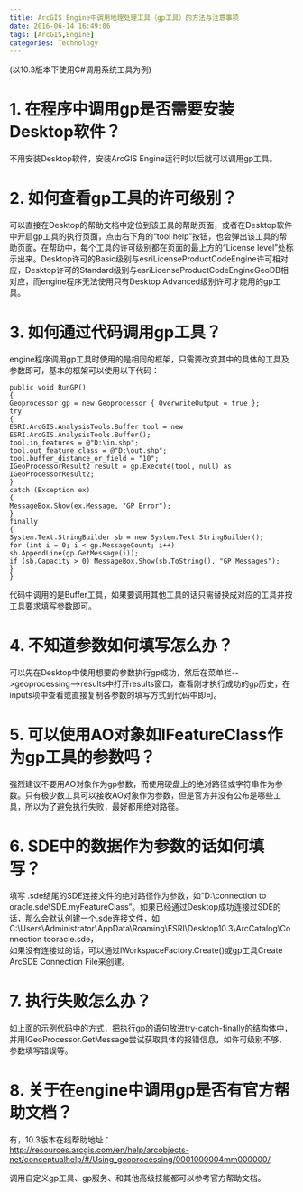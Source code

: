 ```yaml
---
title: ArcGIS Engine中调用地理处理工具（gp工具）的方法与注意事项
date: 2016-06-14 16:49:06
tags: [ArcGIS,Engine]
categories: Technology
---
```

(以10.3版本下使用C#调用系统工具为例)

# 1. 在程序中调用gp是否需要安装Desktop软件？   #
不用安装Desktop软件，安装ArcGIS Engine运行时以后就可以调用gp工具。  

# 2. 如何查看gp工具的许可级别？  
可以直接在Desktop的帮助文档中定位到该工具的帮助页面，或者在Desktop软件中开启gp工具的执行页面，点击右下角的“tool help”按钮，也会弹出该工具的帮助页面。在帮助中，每个工具的许可级别都在页面的最上方的“License level”处标示出来。Desktop许可的Basic级别与esriLicenseProductCodeEngine许可相对应，Desktop许可的Standard级别与esriLicenseProductCodeEngineGeoDB相对应，而engine程序无法使用只有Desktop Advanced级别许可才能用的gp工具。  

# 3. 如何通过代码调用gp工具？ 
engine程序调用gp工具时使用的是相同的框架，只需要改变其中的具体的工具及参数即可，基本的框架可以使用以下代码：  
  

	public void RunGP()  
	{  
	Geoprocessor gp = new Geoprocessor { OverwriteOutput = true };  
	try  
	{  
	ESRI.ArcGIS.AnalysisTools.Buffer tool = new ESRI.ArcGIS.AnalysisTools.Buffer();  
	tool.in_features = @"D:\in.shp";  
	tool.out_feature_class = @"D:\out.shp";  
	tool.buffer_distance_or_field = "10";  
	IGeoProcessorResult2 result = gp.Execute(tool, null) as IGeoProcessorResult2;  
	}  
	catch (Exception ex)  
	{  
	MessageBox.Show(ex.Message, "GP Error");  
	}  
	finally  
	{  
	System.Text.StringBuilder sb = new System.Text.StringBuilder();  
	for (int i = 0; i < gp.MessageCount; i++)  
	sb.AppendLine(gp.GetMessage(i));  
	if (sb.Capacity > 0) MessageBox.Show(sb.ToString(), "GP Messages");  
	}  
	} 
代码中调用的是Buffer工具，如果要调用其他工具的话只需替换成对应的工具并按工具要求填写参数即可。  

# 4. 不知道参数如何填写怎么办？   
可以先在Desktop中使用想要的参数执行gp成功，然后在菜单栏-->geoprocessing-->results中打开results窗口，查看刚才执行成功的gp历史，在inputs项中查看或直接复制各参数的填写方式到代码中即可。  

# 5. 可以使用AO对象如IFeatureClass作为gp工具的参数吗？  
强烈建议不要用AO对象作为gp参数，而使用硬盘上的绝对路径或字符串作为参数。只有极少数工具可以接收AO对象作为参数，但是官方并没有公布是哪些工具，所以为了避免执行失败，最好都用绝对路径。  

# 6. SDE中的数据作为参数的话如何填写？  
填写 .sde结尾的SDE连接文件的绝对路径作为参数，如“D:\connection to oracle.sde\SDE.myFeatureClass”。如果已经通过Desktop成功连接过SDE的话，那么会默认创建一个.sde连接文件，如C:\Users\Administrator\AppData\Roaming\ESRI\Desktop10.3\ArcCatalog\Connection tooracle.sde，  
如果没有连接过的话，可以通过IWorkspaceFactory.Create()或gp工具Create ArcSDE Connection File来创建。  

# 7. 执行失败怎么办？   
如上面的示例代码中的方式，把执行gp的语句放进try-catch-finally的结构体中，并用IGeoProcessor.GetMessage尝试获取具体的报错信息，如许可级别不够、参数填写错误等。  

# 8. 关于在engine中调用gp是否有官方帮助文档？   
有，10.3版本在线帮助地址：  
http://resources.arcgis.com/en/help/arcobjects-net/conceptualhelp/#/Using_geoprocessing/0001000004mm000000/  

调用自定义gp工具、gp服务、和其他高级技能都可以参考官方帮助文档。 
